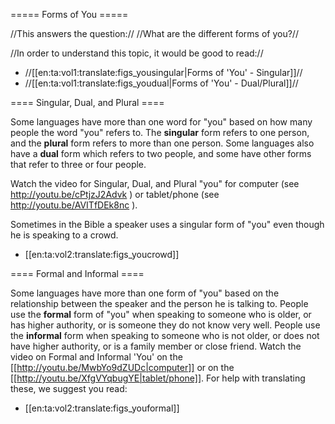 ===== Forms of You =====

//This answers the question:// //What are the different forms of you?//

//In order to understand this topic, it would be good to read://
  * //[[en:ta:vol1:translate:figs_yousingular|Forms of 'You' - Singular]]//
  * //[[en:ta:vol1:translate:figs_youdual|Forms of 'You' - Dual/Plural]]//

==== Singular, Dual, and Plural ====

Some languages have more than one word for "you" based on how many people the word "you" refers to. The **singular** form refers to one person, and the **plural** form refers to more than one person. Some languages also have a **dual** form which refers to two people, and some have other forms that refer to three or four people. 

Watch the video for Singular, Dual, and Plural "you" for computer (see http://youtu.be/cPtjzJ2Advk ) or tablet/phone (see http://youtu.be/AVITfDEk8nc ).


Sometimes in the Bible a speaker uses a singular form of "you" even though he is speaking to a crowd. 
  * [[en:ta:vol2:translate:figs_youcrowd]]

==== Formal and Informal ====

Some languages have more than one form of "you" based on the relationship between the speaker and the person he is talking to. People use the **formal** form of "you" when speaking to someone who is older, or has higher authority, or is someone they do not know very well. People use the **informal** form when speaking to someone who is not older, or does not have higher authority, or is a family member or close friend.
Watch the video on Formal and Informal 'You' on the [[http://youtu.be/MwbYo9dZUDc|computer]] or on the [[http://youtu.be/XfgVYqbugYE|tablet/phone]].
For help with translating these, we suggest you read:
  * [[en:ta:vol2:translate:figs_youformal]]



